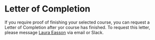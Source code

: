 # Letter of Completion
If you require proof of finishing your selected course, you can request a Letter of Completion after yor course has finished. To request this letter, please message [Laura Easson](mailto:laura.easson@junocollege.com) via email or Slack. 
